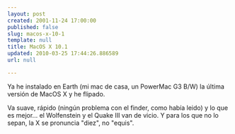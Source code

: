 ```yaml
---
layout: post
created: 2001-11-24 17:00:00
published: false
slug: macos-x-10-1
template: null
title: MacOS X 10.1
updated: 2010-03-25 17:44:26.886589
url: null

---
```


Ya he instalado en Earth (mi mac de casa, un PowerMac G3 B/W) la última versión de MacOS X y he flipado.

Va suave, rápido (ningún problema con el finder, como había leido) y lo que es mejor... el Wolfenstein y el Quake III van de vicio.
Y para los que no lo sepan, la X se pronuncia "diez", no "equis".



